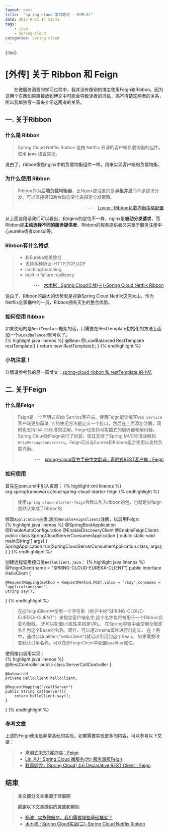 ```yaml
---
layout: post
title:  "spring-cloud 学习笔记 - 外传(3)"
date: 2017-9-21 14:51:41
tags: 
    - java
    - spring-cloud
categories: spring-cloud
---
```


{:toc}

# [外传] 关于 Ribbon 和 Feign 

&emsp;&emsp;在微服务消费的学习过程中，我并没有像别的博主使用Feign和Ribbon。因为这两个东西如果直接放到博文中可能会导致读者的混乱，搞不清楚这两者的关系，所以我单独写一篇来介绍这两者的关系。

## 一. 关于Ribbon 

### 什么是 Ribbon

>Spring Cloud Netflix Ribbon 是由 Netflix 开源的客户端负载均衡的组件。使用 **java** 语言实现。

说白了，ribbon像是nginx中的负载均衡组件一样，用来实现客户端的负载均衡。

<!--more-->

### 为什么使用 Ribbon 

> Ribbon作为**后端负载均衡器**，比Nginx更注重的是**承担并发**而不是请求分发，可以直接感知后台动态变化来指定分发策略。  
> <p style="text-align:right">---&emsp;<a href="http://blog.csdn.net/rickiyeat/article/details/64918756">Lovnx : Ribbon负载均衡策略配置</a></p>

从上面这段话我们可以看出，和nginx的定位不一样，nginx是**被动分发请求**，而Ribbon是**主动选择不同的服务提供者**，Ribbon的服务提供者又来至于服务注册中心eureka或者consul等。

### Ribbon有什么特点 

> - 和Eureka完美整合  
> - 支持多种协议-HTTP,TCP,UDP  
> - caching/batching  
> - built in failure resiliency  
> <p style="text-align:right">---&emsp;<a href="https://segmentfault.com/a/1190000006162832">木木彬 : Spring Cloud实战(三)-Spring Cloud Netflix Ribbon</a></p>

说白了，Ribbon的最大的优势就是背靠Spring Cloud Netflix这座大山，作为Netflix全家桶中的一员，Ribbon拥有天生的整合优势。

### 如何使用 Ribbon 

如果使用的是`RestTemplate`框架的话，只需要在RestTemplate初始化的方法上面加一个`@LoadBalanced`就可以了。  
{% highlight java linenos %}
@Bean
@LoadBalanced
RestTemplate restTemplate() {
    return new RestTemplate();
}
{% endhighlight %}

### 小坑注意！

详情请参考我的另一篇博文：[spring-cloud ribbon 和 restTemplate 的小坑](http://maxith.com/2017/09/21/spring-cloud-error/)

## 二. 关于Feign

### 什么是Feign

>Feign是一个声明式Web Service客户端。使用Feign能让编写`Web Service`客户端更加简单, 它的使用方法是定义一个接口，然后在上面添加注解，同时也支持`JAX-RS`标准的注解。Feign也支持可拔插式的编码器和解码器。Spring Cloud对Feign进行了封装，使其支持了Spring MVC标准注解和`HttpMessageConverters`。Feign可以与Eureka和Ribbon组合使用以支持负载均衡。  
><p align="right">---&emsp;<a href="http://spring-cloud.io/reference/feign/#feignhystrix">spring-cloud官方手册中文翻译 : 声明式REST客户端：Feign</a></p>

### 如何使用

首先在pom.xml中引入资源：
{% highlight xml linenos %}
<dependency>
	<groupId>org.springframework.cloud</groupId>
	<artifactId>spring-cloud-starter-feign</artifactId>
</dependency>
{% endhighlight %}

>使用`spring-cloud-starter-feign`会默认引入ribbon的包，也就是说feign是默认集成了ribbon的

修改`Application`主类,添加`@EnableFeignClients`注解，以启用Feign:  
{% highlight java linenos %}
@SpringBootApplication
@EnableAutoConfiguration
@EnableDiscoveryClient
@EnableFeignClients
public class SpringCloudServerConsumerApplication {
	public static void main(String[] args) {
		SpringApplication.run(SpringCloudServerConsumerApplication.class, args);
	}
}
{% endhighlight %}

创建远程调用接口类`HelloClient.java`：
{% highlight java linenos %}  
@FeignClient(name = "SPRING-CLOUD-EUREKA-CLIENT")
public interface HelloClient {

    @RequestMapping(method = RequestMethod.POST,value = "/say",consumes = "application/json")
    String say();
}
{% endhighlight %}

>在@FeignClient中使用一个字符串（例子中的"SPRING-CLOUD-EUREKA-CLIENT"）来指定客户端名字,这个名字也将被用于一个Ribbon负载均衡器。 还可以配置url属性来指定URL。 在Spring容器中会使用全限定名作为这个Bean的名称。同样，可以通过name属性进行自定义。 在上例中，通过@Qualifier("helloClient")就可以引用到这个Bean。 如果需要改变默认引用名称，可以在@FeignClient中配置qualifier属性。

使用接口调用实现：  
{% highlight java linenos %}   
@RestController
public class ServerCallController {

    @Autowired
    private HelloClient helloClient;

    @RequestMapping("/callServer")
    public String callServer(){
        return helloClient.say();
    }
}
{% endhighlight %}

### 参考文章  

上述的Feign使用是非常基础的实现，如果需要实现更多的内容，可以参考以下文章：

> - [声明式REST客户端：Feign](http://spring-cloud.io/reference/feign/#feignhystrix)  
> - [Lin_XJ : Spring Cloud 微服务(六) 服务消费Feign](http://www.jianshu.com/p/07303bc4b015)  
> - [秋雨霏霏 : [Spring Cloud] 4.6 Declarative REST Client：Feign](https://my.oschina.net/roccn/blog/803731)

## 结束

>**本文部分文本来源于互联网**

>**感谢以下文章提供的灵感和帮助**  
>
> - [杨波 : 实施微服务，我们需要哪些基础框架？](http://www.infoq.com/cn/articles/basis-frameworkto-implement-micro-service)  
> - [木木彬 : Spring Cloud实战(三)-Spring Cloud Netflix Ribbon](https://segmentfault.com/a/1190000006162832)